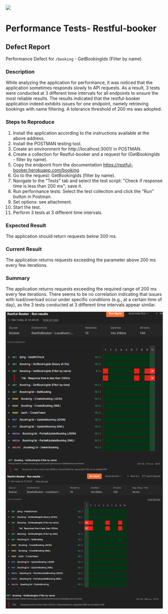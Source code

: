 <p align="left">
    <img src="https://skillicons.dev/icons?i=github,postman,github,postman,github,postman,github,postman,github,postman,github,postman,github,postman,github,postman,github" />
</p>

# Performance Tests- Restful-booker 

## Defect Report

Performance Defect for `/booking` - GetBookingIds (Filter by name)

### Description

While analyzing the application for performance, it was noticed that the application sometimes responds slowly to API requests. As a result, 3 tests were conducted at 3 different time intervals for all endpoints to ensure the most reliable results. The results indicated that the restful-booker application indeed exhibits issues for one endpoint, namely retrieving bookings with name filtering. A tolerance threshold of 200 ms was adopted.

### Steps to Reproduce

1. Install the application according to the instructions available at the above address.
2. Install the POSTMAN testing tool.
3. Create an environment for http://localhost:3001/ in POSTMAN.
4. Create a collection for Restful-booker and a request for (GetBookingIds - filter by name).
5. Copy the endpoint from the documentation https://restful-booker.herokuapp.com/booking.
6. Go to the request: GetBookingIds (filter by name).
7. Navigate to the "Tests" tab and select the test script: "Check if response time is less than 200 ms"; save it.
8. Run performance tests: Select the test collection and click the "Run" button in Postman.
9. Set options: see attachment.
10. Start the test.
11. Perform 3 tests at 3 different time intervals.

### Expected Result

The application should return requests below 200 ms.

### Current Result

The application returns requests exceeding the parameter above 200 ms every few iterations.

### Summary

The application returns requests exceeding the required range of 200 ms every few iterations. There seems to be no correlation indicating that issues with load/overload occur under specific conditions (e.g., at a certain time of day), as the 3 tests conducted at 3 different time intervals appear similar.

<div style="display: flex; justify-content: center;">
    <img src="https://github.com/JkellerX/restful-booker-API-Tests/blob/master/images/PerformanceTests.jpg" alt="PerformanceTests" style="width: 100%; max-width: 600px;">
</div>

<div style="display: flex; justify-content: center;">
    <img src="https://github.com/JkellerX/restful-booker-API-Tests/blob/master/images/PerformanceTests2.jpg" alt="PerformanceTests2" style="width: 100%; max-width: 600px;">
</div>

<div style="display: flex; justify-content: center;">
    <img src="https://github.com/JkellerX/restful-booker-API-Tests/blob/master/images/PerformanceTests3.jpg" alt="PerformanceTests3" style="width: 100%; max-width: 600px;">
</div>

<div style="display: flex; justify-content: center;">
    <img src="https://github.com/JkellerX/restful-booker-API-Tests/blob/master/images/PerformanceTests4.jpg" alt="PerformanceTests4" style="width: 100%; max-width: 600px;">
</div>